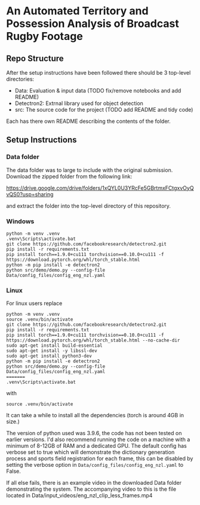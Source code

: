 # An Automated Territory and Possession Analysis of Broadcast Rugby Footage

## Repo Structure

After the setup instructions have been followed there should be 3 top-level directories: 

- Data: Evaluation & input data (TODO fix/remove notebooks and add README)
- Detectron2: Extrnal library used for object detection
- src: The source code for the project (TODO add README and tidy code)

Each has there own README describing the contents of the folder. 

## Setup Instructions
### Data folder
The data folder was to large to include with the original submission. Download the zipped folder from the following link: 

https://drive.google.com/drive/folders/1xQYL0U3YRcFe5GBrtmxFCtgxvOyQvQS0?usp=sharing

and extract the folder into the top-level directory of this repository.

### Windows
```
python -m venv .venv
.venv\Scripts\activate.bat
git clone https://github.com/facebookresearch/detectron2.git
pip install -r requirements.txt
pip install torch==1.9.0+cu111 torchvision==0.10.0+cu111 -f https://download.pytorch.org/whl/torch_stable.html
python -m pip install -e detectron2 
python src/demo/demo.py --config-file Data/config_files/config_eng_nzl.yaml
```

### Linux

For linux users replace
```
python -m venv .venv
source .venv/bin/activate
git clone https://github.com/facebookresearch/detectron2.git
pip install -r requirements.txt
pip install torch==1.9.0+cu111 torchvision==0.10.0+cu111 -f https://download.pytorch.org/whl/torch_stable.html --no-cache-dir
sudo apt-get install build-essential
sudo apt-get install -y libssl-dev
sudo apt-get install python3-dev
python -m pip install -e detectron2 
python src/demo/demo.py --config-file Data/config_files/config_eng_nzl.yaml
=======
.venv\Scripts\activate.bat
```
with
```
source .venv/bin/activate
```

It can take a while to install all the dependencies (torch is around 4GB in size.)

The version of python used was 3.9.6, the code has not been tested on earlier versions. I'd also recommend running the code on a machine with a minimum of 8-12GB of RAM and a dedicated GPU. The default config has verbose set to true which will demonstrate the dictionary generation process and sports field registration for each frame, this can be disabled by setting the verbose option in `Data/config_files/config_eng_nzl.yaml` to False.

If all else fails, there is an example video in the downloaded Data folder demonstrating the system. The accompanying video to this is the file located in Data/input_videos/eng_nzl_clip_less_frames.mp4
